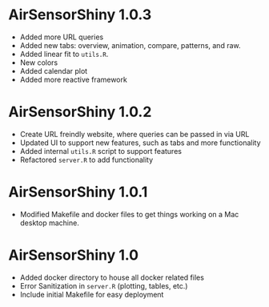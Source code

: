 # AirSensorShiny 1.0.3

* Added more URL queries
* Added new tabs: overview, animation, compare, patterns, and raw. 
* Added linear fit to `utils.R`.
* New colors 
* Added calendar plot 
* Added more reactive framework

# AirSensorShiny 1.0.2 

* Create URL freindly website, where queries can be passed in via URL
* Updated UI to support new features, such as tabs and more functionality
* Added internal `utils.R` script to support features
* Refactored `server.R` to add functionality

# AirSensorShiny 1.0.1
 
* Modified Makefile and docker files to get things working on
  a Mac desktop machine.

# AirSensorShiny 1.0
 
* Added docker directory to house all docker related files
* Error Sanitization in `server.R` (plotting, tables, etc.)
* Include initial Makefile for easy deployment 
